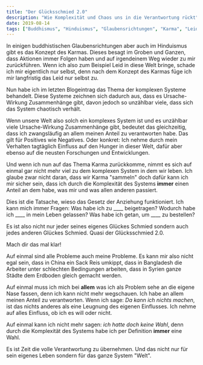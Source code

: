 ```yaml
---
title: "Der Glücksschmied 2.0"
description: "Wie Komplexität und Chaos uns in die Verantwortung rückt"
date: 2019-08-14
tags: ["Buddhismus", "Hinduismus", "Glaubensrichtungen", "Karma", "Leid", "Komplexität", "Verantwortung", "Hunger", "Forschung", "Definition", "Gesetz der Anziehung", "Glücksschmied", "China", "Reissack", "Probleme", "Einfluss", "Wahl", "System"]
---
```


In einigen buddhistischen Glaubensrichtungen aber auch im Hinduismus gibt es das Konzept des Karmas. Dieses besagt im Groben und Ganzen, dass Aktionen immer Folgen haben und auf irgendeinem Weg wieder zu mir zurückführen. Wenn ich also zum Beispiel Leid in diese Welt bringe, schade ich mir eigentlich nur selbst, denn nach dem Konzept des Karmas füge ich mir langfristig das Leid nur selbst zu.

Nun habe ich im letzten Blogeintrag das Thema der komplexen Systeme behandelt. Diese Systeme zeichnen sich dadurch aus, dass es Ursache-Wirkung Zusammenhänge gibt, davon jedoch so unzählbar viele, dass sich das System chaotisch verhält.

Wenn unsere Welt also solch ein komplexes System ist und es unzählbar viele Ursache-Wirkung Zusammenhänge gibt, bedeutet das gleichzeitig, dass ich zwangsläufig an allem meinen Anteil zu verantworten habe. Das gilt für Positives wie Negatives. Oder konkret: Ich nehme durch mein Verhalten tagtäglich Einfluss auf den Hunger in dieser Welt, dafür aber ebenso auf die neusten Forschungen und Entwicklungen.

Und wenn ich nun auf das Thema Karma zurückkomme, nimmt es sich auf einmal gar nicht mehr viel zu dem komplexen System in dem wir leben. Ich glaube zwar nicht daran, dass wir Karma "sammeln" doch dafür kann ich mir sicher sein, dass ich durch die Komplexität des Systems **immer** einen Anteil an dem habe, was mir und was allen anderen passiert.

Dies ist die Tatsache, wieso das Gesetz der Anziehung funktioniert. Ich kann mich immer Fragen: Was habe ich zu ____ beigetragen? Wodurch habe ich ____ in mein Leben gelassen? Was habe ich getan, um ____ zu bestellen?

Es ist also nicht nur jeder seines eigenes Glückes Schmied sondern auch jedes anderen Glückes Schmied. Quasi der Glücksschmied 2.0.

Mach dir das mal klar!

Auf einmal sind alle Probleme auch meine Probleme. Es kann mir also nicht egal sein, dass in China ein Sack Reis umkippt, dass in Bangladesh die Arbeiter unter schlechten Bedingungen arbeiten, dass in Syrien ganze Städte dem Erdboden gleich gemacht werden. 

Auf einmal muss ich mich bei **allem** was ich als Problem sehe an die eigene Nase fassen, denn ich kann nicht mehr wegschauen. Ich habe an allem meinen Anteil zu verantworten. Wenn ich sage: _Da kann ich nichts machen_, ist das nichts anderes als eine Leugnung des eigenen Einflusses. Ich nehme auf alles Einfluss, ob ich es will oder nicht.

Auf einmal kann ich nicht mehr sagen: _ich hatte doch keine Wahl_, denn durch die Komplexität des Systems habe ich per Definition **immer** eine Wahl.

Es ist Zeit die volle Verantwortung zu übernehmen. Und das nicht nur für sein eigenes Leben sondern für das ganze System "Welt".
